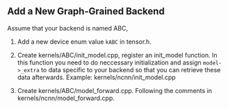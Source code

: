## Add a New Graph-Grained Backend

Assume that your backend is named ABC,

1. Add a new device enum value `kABC` in tensor.h.

2. Create kernels/ABC/init_model.cpp, register an init_model function. In this function you need to do neccessary initialization and assign `model->_extra` to data specific to your backend so that you can retrieve these data afterwards. Example: kernels/ncnn/init_model.cpp

3. Create kernels/ABC/model_forward.cpp. Following the comments in kernels/ncnn/model_forward.cpp.
